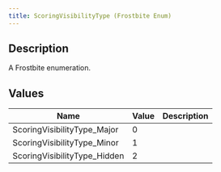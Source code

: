 ```yaml
---
title: ScoringVisibilityType (Frostbite Enum)
---
```

## Description

A Frostbite enumeration.

## Values

| Name                          | Value | Description |
| ----------------------------- | ----- | ----------- |
| ScoringVisibilityType\_Major  | 0     |             |
| ScoringVisibilityType\_Minor  | 1     |             |
| ScoringVisibilityType\_Hidden | 2     |             |
